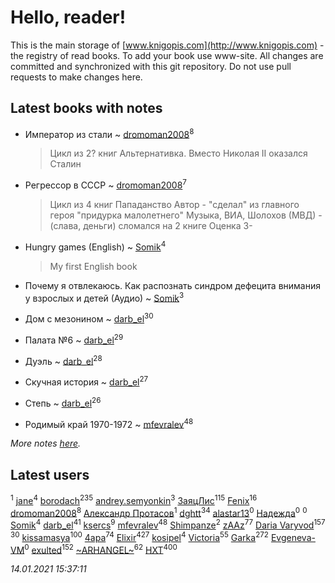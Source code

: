 # Hello, reader!
This is the main storage of [www.knigopis.com](http://www.knigopis.com) - the registry of read books.
To add your book use www-site. All changes are committed and synchronized with this git repository.
Do not use pull requests to make changes here.


## Latest books with notes
* Император из стали ~ [dromoman2008](users/444/44461886-yandex)<sup>8</sup>
    > Цикл из 2? книг
    > Альтернативка. Вместо Николая II  оказался Сталин

* Регрессор в СССР ~ [dromoman2008](users/444/44461886-yandex)<sup>7</sup>
    > Цикл из 4 книг
    > Пападанство
    > Автор - "сделал" из главного героя "придурка малолетнего" Музыка, ВИА, Шолохов (МВД) - (слава, деньги) сломался на 2 книге
    > Оценка 3-

* Hungry games (English) ~ [Somik](users/100/100006761945842-facebook)<sup>4</sup>
    > My first English book

* Почему я отвлекаюсь. Как распознать синдром дефецита внимания у взрослых и детей (Аудио) ~ [Somik](users/100/100006761945842-facebook)<sup>3</sup>

* Дом с мезонином ~ [darb_el](users/184/184135339-vkontakte)<sup>30</sup>

* Палата №6 ~ [darb_el](users/184/184135339-vkontakte)<sup>29</sup>

* Дуэль ~ [darb_el](users/184/184135339-vkontakte)<sup>28</sup>

* Скучная история ~ [darb_el](users/184/184135339-vkontakte)<sup>27</sup>

* Степь ~ [darb_el](users/184/184135339-vkontakte)<sup>26</sup>

* Родимый край 1970-1972 ~ [mfevralev](users/140/140966150-vkontakte)<sup>48</sup>


_More notes [here](latest_books_with_notes.md)._


## Latest users
[](users/105/105111610427730505830-google)<sup>1</sup> 
[jane](users/113/113479058458145129271-google)<sup>4</sup> 
[borodach](users/157/15706320-vkontakte)<sup>235</sup> 
[andrey.semyonkin](users/131/1317010534-yandex)<sup>3</sup> 
[ЗаяцЛис](users/112/112388384595246311466-google)<sup>115</sup> 
[Fenix](users/111/111367585493471720963-google)<sup>16</sup> 
[dromoman2008](users/444/44461886-yandex)<sup>8</sup> 
[Александр Протасов](users/747/7476864-vkontakte)<sup>1</sup> 
[dghtt](users/233/233860015-vkontakte)<sup>34</sup> 
[alastar13](users/139/139267376-vkontakte)<sup>0</sup> 
[Надежда](users/459/45982434-vkontakte)<sup>0</sup> 
[](users/387/387727576-vkontakte)<sup>0</sup> 
[Somik](users/100/100006761945842-facebook)<sup>4</sup> 
[darb_el](users/184/184135339-vkontakte)<sup>41</sup> 
[ksercs](users/113/113010305809091482859-google)<sup>9</sup> 
[mfevralev](users/140/140966150-vkontakte)<sup>48</sup> 
[Shimpanze](users/108/108324375224819470216-google)<sup>2</sup> 
[zAAz](users/202/202248233-vkontakte)<sup>77</sup> 
[Daria Varyvod](users/829/829893410524253-facebook)<sup>157</sup> 
[](users/153/1537586159620888-facebook)<sup>30</sup> 
[kissamasya](users/684/68439978-vkontakte)<sup>100</sup> 
[4apa](users/117/117392596378069249667-google)<sup>74</sup> 
[Elixir](users/115/115826717712507836033-google)<sup>427</sup> 
[kosipel](users/111/111527709134336877181-googleplus)<sup>4</sup> 
[Victoria](users/113/113794223924688167852-google)<sup>55</sup> 
[Garka](users/115/115753719718250012620-google)<sup>272</sup> 
[Evgeneva-VM](users/328/328412972-yandex)<sup>0</sup> 
[exulted](users/100/100599204551896265722-google)<sup>152</sup> 
[~ARHANGEL~](users/642/64251996-vkontakte)<sup>62</sup> 
[HXT](users/100/100002563462782-facebook)<sup>400</sup> 


_14.01.2021 15:37:11_
